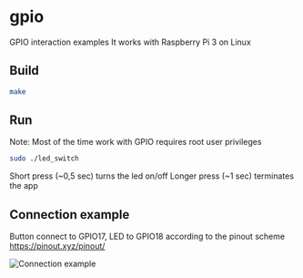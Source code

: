 # gpio
GPIO interaction examples
It works with Raspberry Pi 3 on Linux

## Build 
```bash
make
```
## Run
Note: Most of the time work with GPIO requires root user privileges
```bash
sudo ./led_switch
```
Short press (~0,5 sec) turns the led on/off
Longer press (~1 sec) terminates the app

## Connection example
Button connect to GPIO17, LED to GPIO18 according to the pinout scheme https://pinout.xyz/pinout/

![Connection example](https://downloader.disk.yandex.ru/preview/ae60a0c79a0cb5e866792e638979875fac0cb59598a6ca9703f66c23faabf91b/5b23968f/mD2IKnThOcx0abHbGzJeDzjP7HQ2q_LwQs6wOkQlgoJbsLx2Z1IjjPpXDzEfBPxGIA3XZw691RuDRyvJcYlBrw%3D%3D?uid=0&filename=IMG_1306.jpg&disposition=inline&hash=&limit=0&content_type=image%2Fjpeg&tknv=v2&size=1920x966)
